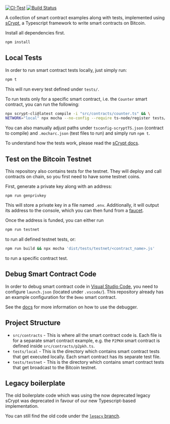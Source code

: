 [![CI-Test](https://github.com/sCrypt-Inc/boilerplate/actions/workflows/ci.yml/badge.svg)](https://github.com/sCrypt-Inc/boilerplate/actions/workflows/ci.yml)
[![Build Status](https://app.travis-ci.com/sCrypt-Inc/boilerplate.svg?branch=master)](https://app.travis-ci.com/sCrypt-Inc/boilerplate)

A collection of smart contract examples along with tests, implemented using [sCrypt](https://scrypt.io), a Typescript framework to write smart contracts on Bitcoin.

Install all dependencies first.

```sh
npm install
```

## Local Tests

In order to run smart contract tests locally, just simply run:

```sh
npm t
```

This will run every test defined under `tests/`.

To run tests only for a specific smart contract, i.e. the `Counter` smart contract, you can run the following:

```sh
npx scrypt-cli@latest compile -i "src/contracts/counter.ts" && \
NETWORK="local" npx mocha --no-config --require ts-node/register tests/counter.test.ts
```

You can also manually adjust paths under `tsconfig-scryptTS.json` (contract to compile) and `.mocharc.json` (test files to run) and simply run `npm t`.

To understand how the tests work, please read the [sCrypt docs](https://scrypt.io/docs/how-to-test-a-contract).

## Test on the Bitcoin Testnet

This repository also contains tests for the testnet. They will deploy and call contracts on chain, so you first need to have some testnet coins.

First, generate a private key along with an address:

```
npm run genprivkey
```

This will store a private key in a file named `.env`. Additionally, it will output its address to the console, which you can then fund from a [faucet](https://scrypt.io/faucet).

Once the address is funded, you can either run

```sh
npm run testnet
```

to run all defined testnet tests, or:

```sh
npm run build && npx mocha 'dist/tests/testnet/<contract_name>.js'
```

to run a specific contract test.

## Debug Smart Contract Code

In order to debug smart contract code in [Visual Studio Code](https://code.visualstudio.com), you need to configure `launch.json` (located under `.vscode/`). This repository already has an example configuration for the `Demo` smart contract.

See the [docs](https://scrypt.io/docs/how-to-debug-a-contract/#use-visual-studio-code-debugger) for more information on how to use the debugger.

## Project Structure

- `src/contracts` - This is where all the smart contract code is. Each file is for a separate smart contract example, e.g. the `P2PKH` smart contract is defined inside `src/contracts/p2pkh.ts`.
- `tests/local` - This is the directory which contains smart contract tests that get executed locally. Each smart contract has its separate test file.
- `tests/testnet` - This is the directory which contains smart contract tests that get broadcast to the Bitcoin testnet.

## Legacy boilerplate

The old boilerplate code which was using the now deprecated legacy sCrypt was deprecated in favour of our new Typescript-based implementation.

You can still find the old code under the [`legacy` branch](https://github.com/sCrypt-Inc/boilerplate/tree/legacy).
